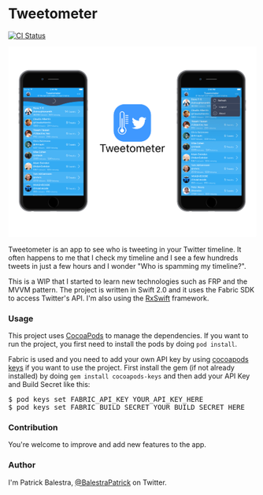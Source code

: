 # Tweetometer

[![CI Status](http://img.shields.io/travis/BalestraPatrick/Tweetometer.svg?style=flat)](https://travis-ci.org/BalestraPatrick/Tweetometer)

![](Screenshots/image1.png)

Tweetometer is an app to see who is tweeting in your Twitter timeline. It often happens to me that I check my timeline and I see a few hundreds tweets in just a few hours and I wonder "Who is spamming my timeline?". 

This is a WIP that I started to learn new technologies such as FRP and the MVVM pattern. The project is written in Swift 2.0 and it uses the Fabric SDK to access Twitter's API. I'm also using the [RxSwift](https://github.com/ReactiveX/RxSwift) framework.


### Usage
This project uses [CocoaPods](https://github.com/CocoaPods/CocoaPods/) to manage the dependencies. If you want to run the project, you first need to install the pods by doing `pod install`.

Fabric is used and you need to add your own API key by using [cocoapods keys](https://github.com/orta/cocoapods-keys) if you want to use the project. First install the gem (if not already installed) by doing `gem install cocoapods-keys` and then add your API Key and Build Secret like this:

<pre>$ pod keys set FABRIC_API_KEY YOUR_API_KEY_HERE
$ pod keys set FABRIC_BUILD_SECRET YOUR_BUILD_SECRET_HERE</pre>


### Contribution
You're welcome to improve and add new features to the app.

### Author
I'm Patrick Balestra, [@BalestraPatrick](http://www.twitter.com/BalestraPatrick) on Twitter.

